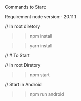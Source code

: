 Commands to Start:

Requirement
node version:-
20.11.1

// In root diretory

>> npm install

>> yarn install



// # To Start 

// In root Diretory

>> npm start

// Start in Android

>> npm run android

